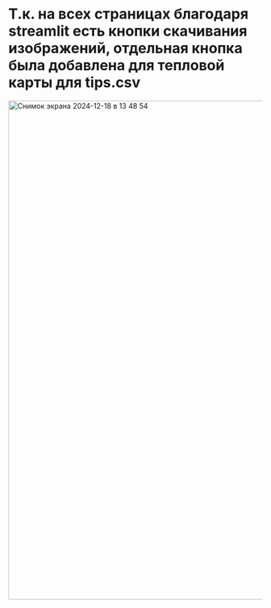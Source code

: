 # Т.к. на всех страницах благодаря streamlit есть кнопки скачивания изображений, отдельная кнопка была добавлена для тепловой карты для tips.csv
<img width="990" alt="Снимок экрана 2024-12-18 в 13 48 54" src="https://github.com/user-attachments/assets/1e3548b9-33eb-4cf8-b21d-8ff66cde22d3" />
